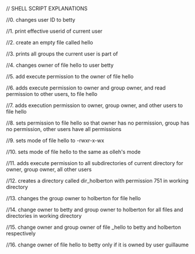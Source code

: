 // SHELL SCRIPT EXPLANATIONS

//0. changes user ID to betty

//1. print effective userid of current user

//2. create an empty file called hello

//3. prints all groups the current user is part of 

//4. changes owner of file hello to user betty

//5. add execute permission to the owner of file hello

//6. adds execute permission to owner and group owner, and read permission to other users, to file hello

//7. adds execution permission to owner, group owner, and other users to file hello

//8. sets permission to file hello so that owner has no permission, group has no permission, other users have all permissions

//9. sets mode of file hello to -rwxr-x-wx

//10. sets mode of file hello to the same as olleh's mode 

//11. adds execute permission to all subdirectories of current directory for owner, group owner, all other users

//12. creates a directory called dir_holberton with permission 751 in working directory

//13. changes the group owner to holberton for file hello

//14. change owner to betty and group owner to holberton for all files and directories in working directory

//15. change owner and group owner of file _hello to betty and holberton respectively

//16. change owner of file hello to betty only if it is owned by user guillaume